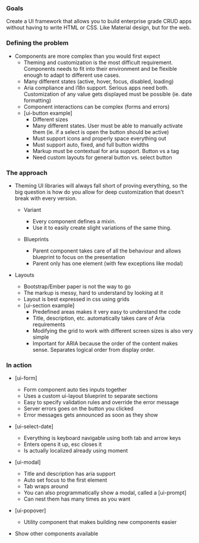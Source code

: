 ### Goals
Create a UI framework that allows you to build enterprise grade CRUD apps without having to write HTML or CSS. Like Material design, but for the web.

### Defining the problem
- Components are more complex than you would first expect
  - Theming and customization is the most difficult requirement. Components needs to fit into their environment and be flexible enough to adapt to different use cases.
  - Many different states (active, hover, focus, disabled, loading)
  - Aria compliance and i18n support. Serious apps need both. Customization of any value gets displayed must be possible (ie. date formatting)
  - Component interactions can be complex (forms and errors)
  - [ui-button example]
    - Different sizes
    - Many different states. User must be able to manually activate them (ie. if a select is open the button should be active)
    - Must support icons and properly space everything out
    - Must support auto, fixed, and full button widths
    - Markup must be contextual for aria support. Button vs a tag
    - Need custom layouts for general button vs. select button

### The approach
- Theming
  UI libraries will always fall short of proving everything, so the big question is how do you allow for deep customization that doesn't break with every version.

  - Variant
    - Every component defines a mixin.
    - Use it to easily create slight variations of the same thing.

  - Blueprints
    - Parent component takes care of all the behaviour and allows blueprint to focus on the presentation
    - Parent only has one element (with few exceptions like modal)

- Layouts
  - Bootstrap/Ember paper is not the way to go
  - The markup is messy, hard to understand by looking at it
  - Layout is best expressed in css using grids
  - [ui-section example]
    - Predefined areas makes it very easy to understand the code
    - Title, description, etc. automatically takes care of Aria requirements
    - Modifying the grid to work with different screen sizes is also very simple
    - Important for ARIA because the order of the content makes sense. Separates logical order from display order.

### In action
- [ui-form]
  - Form component auto ties inputs together
  - Uses a custom ui-layout blueprint to separate sections
  - Easy to specify validation rules and override the error message
  - Server errors goes on the button you clicked
  - Error messages gets announced as soon as they show

- [ui-select-date]
  - Everything is keyboard navigable using both tab and arrow keys
  - Enters opens it up, esc closes it
  - Is actually localized already using moment

- [ui-modal]
  - Title and description has aria support
  - Auto set focus to the first element
  - Tab wraps around
  - You can also programmatically show a modal, called a [ui-prompt]
  - Can nest them has many times as you want

- [ui-popover]
  - Utility component that makes building new components easier

- Show other components available
